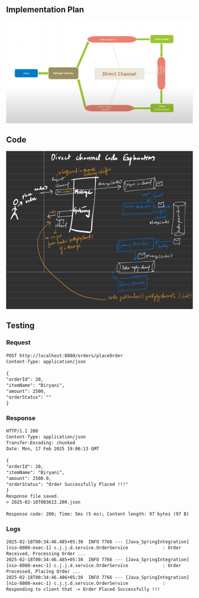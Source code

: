 ## Implementation Plan

![Direct Channel Example](direct_channel_example.png)


## Code

![Code Explanation](code_explain.jpeg)


## Testing

### Request
```
POST http://localhost:8080/orders/placeOrder
Content-Type: application/json

{
"orderId": 20,
"itemName": "Biryani",
"amount": 2500,
"orderStatus": ""
}
```

### Response

```
HTTP/1.1 200
Content-Type: application/json
Transfer-Encoding: chunked
Date: Mon, 17 Feb 2025 19:06:13 GMT

{
"orderId": 20,
"itemName": "Biryani",
"amount": 2500.0,
"orderStatus": "Order Successfully Placed !!!"
}
Response file saved.
> 2025-02-18T003613.200.json

Response code: 200; Time: 5ms (5 ms); Content length: 97 bytes (97 B)
```

### Logs
```
2025-02-18T00:34:46.485+05:30  INFO 7766 --- [Java_SpringIntegration] [nio-8080-exec-1] c.j.j.d.service.OrderService             : Order Received, Processing Order ...
2025-02-18T00:34:46.485+05:30  INFO 7766 --- [Java_SpringIntegration] [nio-8080-exec-1] c.j.j.d.service.OrderService             : Order Processed, Placing Order ...
2025-02-18T00:34:46.486+05:30  INFO 7766 --- [Java_SpringIntegration] [nio-8080-exec-1] c.j.j.d.service.OrderService             : Responding to client that -> Order Placed Successfully !!!
```